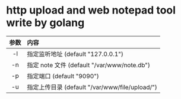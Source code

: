 # http upload and web notepad tool write by golang

| 参数 | 内容 |
| :--: | :--- |
| -l | 	指定监听地址 (default "127.0.0.1") |
| -n | 	指定 note 文件 (default "/var/www/note.db") |
| -p | 	指定端口 (default "9090") |
| -u | 	指定上传目录 (default "/var/www/file/upload/") |
